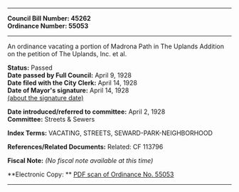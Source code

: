 * * * * *  
  
**Council Bill Number: [](#h0)[](#h2)45262**   
**Ordinance Number: 55053**  
  
* * * * *  
  
An ordinance vacating a portion of Madrona Path in The Uplands Addition on the petition of The Uplands, Inc. et al.  
  
**Status:** Passed   
**Date passed by Full Council:** April 9, 1928   
**Date filed with the City Clerk:** April 14, 1928   
**Date of Mayor's signature:** April 14, 1928   
[(about the signature date)](/~public/approvaldate.htm)   
  
  
**Date introduced/referred to committee:** April 2, 1928   
**Committee:** Streets & Sewers   
  
**Index Terms:** VACATING, STREETS, SEWARD-PARK-NEIGHBORHOOD  
  
**References/Related Documents:** Related: CF 113796  
  
**Fiscal Note:** *(No fiscal note available at this time)*  
  
**Electronic Copy: ** [PDF scan of Ordinance No. 55053](/~archives/Ordinances/Ord_55053.pdf)  
  
* * * * *  

